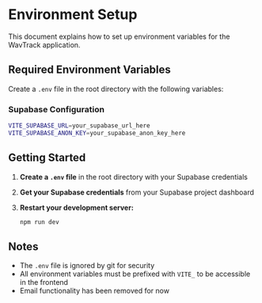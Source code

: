 # Environment Setup

This document explains how to set up environment variables for the WavTrack application.

## Required Environment Variables

Create a `.env` file in the root directory with the following variables:

### Supabase Configuration
```bash
VITE_SUPABASE_URL=your_supabase_url_here
VITE_SUPABASE_ANON_KEY=your_supabase_anon_key_here
```

## Getting Started

1. **Create a `.env` file** in the root directory with your Supabase credentials

2. **Get your Supabase credentials** from your Supabase project dashboard

3. **Restart your development server:**
   ```bash
   npm run dev
   ```

## Notes

- The `.env` file is ignored by git for security
- All environment variables must be prefixed with `VITE_` to be accessible in the frontend
- Email functionality has been removed for now 